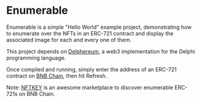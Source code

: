 # Enumerable

Enumerable is a simple "Hello World" example project, demonstrating how to enumerate over the NFTs in an ERC-721 contract and display the associated image for each and every one of them.

This project depends on [Delphereum](https://github.com/svanas/delphereum), a web3 implementation for the Delphi programming language.

Once compiled and running, simply enter the address of an ERC-721 contract on [BNB Chain](https://www.bnbchain.org/), then hit Refresh.

Note: [NFTKEY](https://nftkey.app/) is an awesome marketplace to discover enumerable ERC-721s on BNB Chain.
